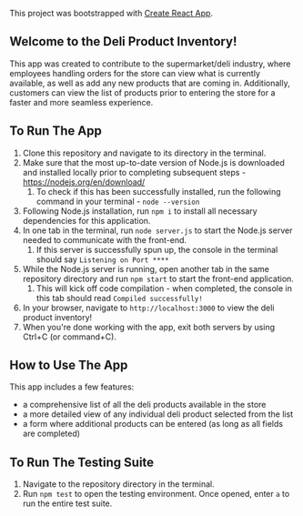 This project was bootstrapped with [Create React App](https://github.com/facebook/create-react-app).

## Welcome to the Deli Product Inventory!

This app was created to contribute to the supermarket/deli industry, where employees handling orders for the store can view what is currently available, as well as add any new products that are coming in. Additionally, customers can view the list of products prior to entering the store for a faster and more seamless experience.

## To Run The App

1. Clone this repository and navigate to its directory in the terminal.
2. Make sure that the most up-to-date version of Node.js is downloaded and installed locally prior to completing subsequent steps - https://nodejs.org/en/download/
   1. To check if this has been successfully installed, run the following command in your terminal - `node --version`
3. Following Node.js installation, run `npm i` to install all necessary dependencies for this application.
4. In one tab in the terminal, run `node server.js` to start the Node.js server needed to communicate with the front-end.
   1. If this server is successfully spun up, the console in the terminal should say `Listening on Port ****`
5. While the Node.js server is running, open another tab in the same repository directory and run `npm start` to start the front-end application.
   1. This will kick off code compilation - when completed, the console in this tab should read `Compiled successfully!`
6. In your browser, navigate to `http://localhost:3000` to view the deli product inventory!
7. When you're done working with the app, exit both servers by using Ctrl+C (or command+C).

## How to Use The App

This app includes a few features:

- a comprehensive list of all the deli products available in the store
- a more detailed view of any individual deli product selected from the list
- a form where additional products can be entered (as long as all fields are completed)

## To Run The Testing Suite

1. Navigate to the repository directory in the terminal.
2. Run `npm test` to open the testing environment. Once opened, enter `a` to run the entire test suite.
